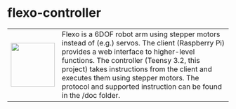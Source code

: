 # flexo-controller
<table><tr><td width="100"><img src="https://i.imgur.com/8qvTp5G.jpg" width="100"/></td><td>Flexo is a 6DOF robot arm using stepper motors instead of (e.g.) servos. The client (Raspberry Pi) provides a web interface to higher-level functions. The controller (Teensy 3.2, this project) takes instructions from the client and executes them using stepper motors. The protocol and supported instruction can be found in the /doc folder.</td></tr></table>

 
